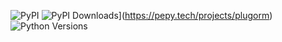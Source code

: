![PyPI](https://img.shields.io/pypi/v/plugorm)
![PyPI Downloads](https://static.pepy.tech/badge/plugorm)](https://pepy.tech/projects/plugorm)
![Python Versions](https://img.shields.io/pypi/pyversions/plugorm)
